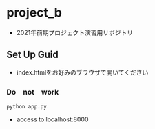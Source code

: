 # project_b
- 2021年前期プロジェクト演習用リポジトリ

## Set Up Guid
- index.htmlをお好みのブラウザで開いてください
　
### Do　not　work

`python app.py`
 
 - access to localhost:8000
